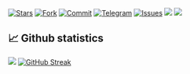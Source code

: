 [![Stars](https://img.shields.io/github/stars/akiraiko/akiraiko)](https://github.com/akiraiko/akiraiko/stargazers)
[![Fork](https://img.shields.io/github/forks/akiraiko/akiraiko)](https://github.com/akiraiko/akiraiko/network/members)
[![Commit](https://img.shields.io/github/commit-activity/m/akiraiko/akiraiko?label=Commits)](https://github.com/akiraiko/akiraiko/commits/master)
[![Telegram](https://img.shields.io/badge/Telegram-Channel-33A8E3)](https://t.me/xiemonv123)
[![Issues](https://img.shields.io/github/issues/akiraiko/akiraiko)](https://github.com/akiraiko/akiraiko/issues)
[![](https://img.shields.io/github/last-commit/akiraiko/akiraiko)](https://github.com/ddgksf2013)
[![](https://img.shields.io/github/followers/akiraiko?label=follow&style=social)](https://github.com/akiraiko)

## 📈 Github statistics  

![](https://github-readme-stats.vercel.app/api?username=akiraiko&theme=default&hide_border=false&include_all_commits=false&count_private=false&show_icons=true)
[![GitHub Streak](https://github-readme-streak-stats.herokuapp.com?user=akiraiko&card_width=360&hide_current_streak=true)](https://git.io/streak-stats)
